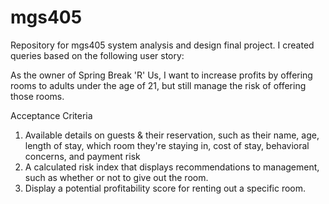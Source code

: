 # mgs405
Repository for mgs405 system analysis and design final project. I created queries based on the following user story: 

As the owner of Spring Break 'R' Us, I want to increase profits by offering rooms to adults under the age of 21, but still manage the risk of offering those rooms. 

Acceptance Criteria
1) Available details on guests & their reservation, such as their name, age, length of stay, which room they're staying in, cost of stay, behavioral concerns, and payment risk
2) A calculated risk index that displays recommendations to management, such as whether or not to give out the room.
3) Display a potential profitability score for renting out a specific room.
